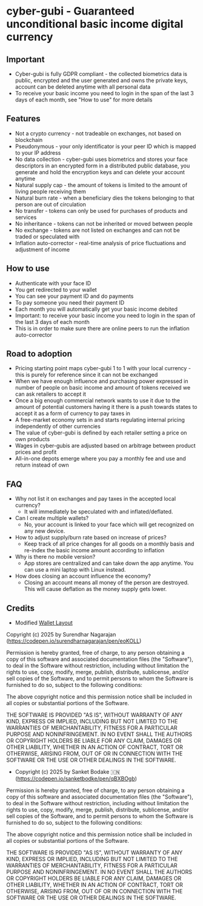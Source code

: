 # cyber-gubi - Guaranteed unconditional basic income digital currency

## Important

+ Cyber-gubi is fully GDPR compliant - the collected biometrics data is public, encrypted and the user generated and owns the private keys, account can be deleted anytime with all personal data
+ To receive your basic income you need to login in the span of the last 3 days of each month, see "How to use" for more details

## Features

+ Not a crypto currency - not tradeable on exchanges, not based on blockchain
+ Pseudonymous - your only identificator is your peer ID which is mapped to your IP address
+ No data collection - cyber-gubi uses biometrics and stores your face descriptors in an encrypted form in a distributed public database, you generate and hold the encryption keys and can delete your account anytime
+ Natural supply cap - the amount of tokens is limited to the amount of living people receiving them
+ Natural burn rate - when a beneficiary dies the tokens belonging to that person are out of circulation
+ No transfer - tokens can only be used for purchases of products and services
+ No inheritance - tokens can not be inherited or moved between people
+ No exchange - tokens are not listed on exchanges and can not be traded or speculated with
+ Inflation auto-corrector - real-time analysis of price fluctuations and adjustment of income

## How to use

+ Authenticate with your face ID
+ You get redirected to your wallet
+ You can see your payment ID and do payments
+ To pay someone you need their payment ID
+ Each month you will automatically get your basic income debited
+ Important: to receive your basic income you need to login in the span of the last 3 days of each month
+ This is in order to make sure there are online peers to run the inflation auto-corrector

## Road to adoption

+ Pricing starting point maps cyber-gubi 1 to 1 with your local currency - this is purely for reference since it can not be exchanged
+ When we have enough influence and purchasing power expressed in number of people on basic income and amount of tokens received we can ask retailers to accept it
+ Once a big enough commercial network wants to use it due to the amount of potential customers having it there is a push towards states to accept it as a form of currency to pay taxes in
+ A free-market economy sets in and starts regulating internal pricing independently of other currencies
+ The value of cyber-gubi is defined by each retailer setting a price on own products
+ Wages in cyber-gubis are adjusted based on arbitrage between product prices and profit
+ All-in-one depots emerge where you pay a monthly fee and use and return instead of own

## FAQ

+ Why not list it on exchanges and pay taxes in the accepted local currency?
    + It will immediately be speculated with and inflated/deflated.
+ Can I create multiple wallets?
    + No, your account is linked to your face which will get recognized on any new device.
+ How to adjust supply/burn rate based on increase of prices?
    + Keep track of all price changes for all goods on a monthly basis and re-index the basic income amount according to inflation
+ Why is there no mobile version?
    + App stores are centralized and can take down the app anytime. You can use a mini laptop with Linux instead.
+ How does closing an account influence the economy?
    + Closing an account means all money of the person are destroyed. This will cause deflation as the money supply gets lower.

## Credits

+ Modified [Wallet Layout](https://codepen.io/surendharnagarajan/pen/eoKOLL)

Copyright (c) 2025 by Surendhar Nagarajan (https://codepen.io/surendharnagarajan/pen/eoKOLL)

Permission is hereby granted, free of charge, to any person obtaining a copy of this software and associated documentation files (the "Software"), to deal in the Software without restriction, including without limitation the rights to use, copy, modify, merge, publish, distribute, sublicense, and/or sell copies of the Software, and to permit persons to whom the Software is furnished to do so, subject to the following conditions:

The above copyright notice and this permission notice shall be included in all copies or substantial portions of the Software.

THE SOFTWARE IS PROVIDED "AS IS", WITHOUT WARRANTY OF ANY KIND, EXPRESS OR IMPLIED, INCLUDING BUT NOT LIMITED TO THE WARRANTIES OF MERCHANTABILITY, FITNESS FOR A PARTICULAR PURPOSE AND NONINFRINGEMENT. IN NO EVENT SHALL THE AUTHORS OR COPYRIGHT HOLDERS BE LIABLE FOR ANY CLAIM, DAMAGES OR OTHER LIABILITY, WHETHER IN AN ACTION OF CONTRACT, TORT OR OTHERWISE, ARISING FROM, OUT OF OR IN CONNECTION WITH THE SOFTWARE OR THE USE OR OTHER DEALINGS IN THE SOFTWARE.

+ Copyright (c) 2025 by Sanket Bodake 🇮🇳 (https://codepen.io/sanketbodke/pen/qBXBOgb)

Permission is hereby granted, free of charge, to any person obtaining a copy of this software and associated documentation files (the "Software"), to deal in the Software without restriction, including without limitation the rights to use, copy, modify, merge, publish, distribute, sublicense, and/or sell copies of the Software, and to permit persons to whom the Software is furnished to do so, subject to the following conditions:

The above copyright notice and this permission notice shall be included in all copies or substantial portions of the Software.

THE SOFTWARE IS PROVIDED "AS IS", WITHOUT WARRANTY OF ANY KIND, EXPRESS OR IMPLIED, INCLUDING BUT NOT LIMITED TO THE WARRANTIES OF MERCHANTABILITY, FITNESS FOR A PARTICULAR PURPOSE AND NONINFRINGEMENT. IN NO EVENT SHALL THE AUTHORS OR COPYRIGHT HOLDERS BE LIABLE FOR ANY CLAIM, DAMAGES OR OTHER LIABILITY, WHETHER IN AN ACTION OF CONTRACT, TORT OR OTHERWISE, ARISING FROM, OUT OF OR IN CONNECTION WITH THE SOFTWARE OR THE USE OR OTHER DEALINGS IN THE SOFTWARE.